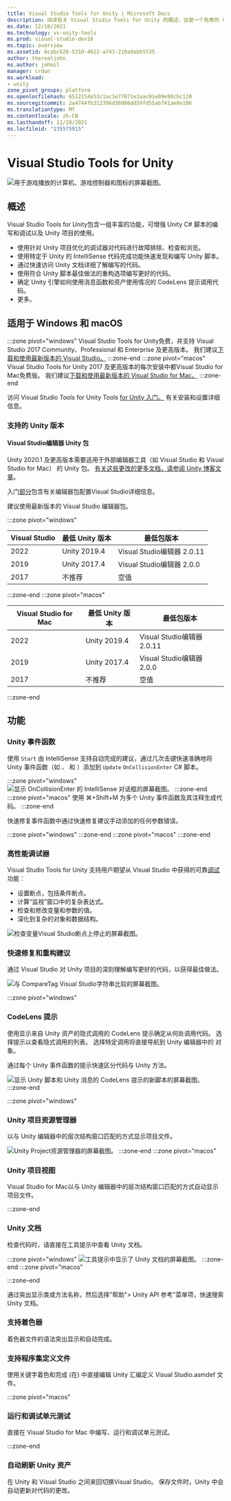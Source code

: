 ```yaml
---
title: Visual Studio Tools for Unity | Microsoft Docs
description: 阅读有关 Visual Studio Tools for Unity 的概述，这是一个免费的 Visual Studio 扩展，可帮助你使用 Unity 开发跨平台游戏和应用。
ms.date: 12/10/2021
ms.technology: vs-unity-tools
ms.prod: visual-studio-dev16
ms.topic: overview
ms.assetid: 6cabc626-5310-4622-a743-210a9abb5535
author: therealjohn
ms.author: johmil
manager: crdun
ms.workload:
- unity
zone_pivot_groups: platform
ms.openlocfilehash: 6512154e53c1ac1e77071e1aac01e09e90cbc120
ms.sourcegitcommit: 2a4744fb312396d36086dd59fd55ab741ae8e106
ms.translationtype: MT
ms.contentlocale: zh-CN
ms.lasthandoff: 12/28/2021
ms.locfileid: "135575915"
---
```

# <a name="visual-studio-tools-for-unity"></a>Visual Studio Tools for Unity
![用于游戏播放的计算机、游戏控制器和图标的屏幕截图。](../media/hero.png)

## <a name="overview"></a>概述
Visual Studio Tools for Unity包含一组丰富的功能，可增强 Unity C# 脚本的编写和调试以及 Unity 项目的使用。

* 使用针对 Unity 项目优化的调试器对代码进行故障排除、检查和浏览。
* 使用特定于 Unity 的 IntelliSense 代码完成功能快速发现和编写 Unity 脚本。
* 通过快速访问 Unity 文档详细了解编写的代码。
* 使用符合 Unity 脚本最佳做法的重构选项编写更好的代码。
* 确定 Unity 引擎如何使用消息函数和资产使用情况的 CodeLens 提示调用代码。
* 更多。 [](#features)

## <a name="available-for-windows-and-macos"></a>适用于 Windows 和 macOS
:::zone pivot="windows"
Visual Studio Tools for Unity免费，并支持 Visual Studio 2017 Community、Professional 和 Enterprise 及更高版本。 我们建议[下载和使用最新版本的 Visual Studio。](https://visualstudio.microsoft.com/downloads/)
:::zone-end
:::zone pivot="macos"
Visual Studio Tools for Unity 2017 及更高版本的每次安装中都Visual Studio for Mac免费版。 我们建议[下载和使用最新版本的 Visual Studio for Mac。](https://visualstudio.microsoft.com/downloads/)
:::zone-end

访问 Visual Studio Tools for Unity Tools [for Unity 入门。](getting-started-with-visual-studio-tools-for-unity.md) 有关安装和设置详细信息。

### <a name="supported-unity-versions"></a>支持的 Unity 版本
#### <a name="visual-studio-editor-unity-package"></a>Visual Studio编辑器 Unity 包
Unity 2020.1 及更高版本需要适用于外部编辑器工具（如 Visual Studio 和 Visual Studio for Mac） 的 Unity 包。 [有关这些更改的更多文档，请参阅 Unity 博客文章](https://unity.com/releases/2020-1/programmer-tools#verified-ide-packages-now-include-visual-studio)。

入门[部分](getting-started-with-visual-studio-tools-for-unity.md)包含有关编辑器包配置Visual Studio详细信息。

建议使用最新版本的 Visual Studio 编辑器包。

:::zone pivot="windows"

|Visual Studio  |最低 Unity 版本|最低包版本|
|---------------|---------------------|-----------------------|
|2022           |Unity 2019.4         |Visual Studio编辑器 2.0.11|
|2019           |Unity 2017.4         |Visual Studio编辑器 2.0.0|
|2017           |不推荐      |空值
:::zone-end
:::zone pivot="macos"

|Visual Studio for Mac |最低 Unity 版本|最低包版本|
|---------------|---------------------|-----------------------|
|2022           |Unity 2019.4         |Visual Studio编辑器 2.0.11|
|2019           |Unity 2017.4         |Visual Studio编辑器 2.0.0|
|2017           |不推荐      |空值
:::zone-end

## <a name="features"></a>功能
### <a name="unity-event-functions"></a>Unity 事件函数
使用 `Start` 由 IntelliSense 支持自动完成的建议，通过几次击键快速准确地将 Unity 事件函数（如 、 和 ）添加到 `Update` `OnCollisionEnter` C# 脚本。 

:::zone pivot="windows"
![显示 OnCollisionEnter 的 IntelliSense 对话框的屏幕截图。](../media/vs/intellisense-example.png)
:::zone-end
:::zone pivot="macos"
使用 ⌘+Shift+M 为多个 Unity 事件函数及其注释生成代码。
:::zone-end

快速修复事件函数中通过快速修复建议手动添加的任何参数错误。

:::zone pivot="windows"
:::zone-end
:::zone pivot="macos"
:::zone-end

### <a name="high-performance-debugger"></a>高性能调试器
Visual Studio Tools for Unity 支持用户期望从 Visual Studio 中获得的可靠[调试](using-visual-studio-tools-for-unity.md#unity-debugging)功能：

* 设置断点，包括条件断点。
* 计算“监视”窗口中的复杂表达式。
* 检查和修改变量和参数的值。
* 深化到复杂的对象和数据结构。

![检查变量Visual Studio断点上停止的屏幕截图。](../media/vs/debugging-inspecting.png)

### <a name="quick-fixes-and-refactoring-suggestions"></a>快速修复和重构建议
通过 Visual Studio 对 Unity 项目的深刻理解编写更好的代码，以获得最佳做法。

![与 CompareTag Visual Studio字符串比较的屏幕截图。](../media/vs/unity-diagnostics.png)

:::zone pivot="windows"
### <a name="codelens-hints"></a>CodeLens 提示
使用显示来自 Unity 资产的隐式调用的 CodeLens 提示确定从何处调用代码。 选择提示以查看隐式调用的列表。 选择特定调用将直接导航到 Unity 编辑器中的 对象。

通过每个 Unity 事件函数的提示快速区分代码与 Unity 方法。

 ![显示 Unity 脚本和 Unity 消息的 CodeLens 提示的新脚本的屏幕截图。](../media/vs/codelens-support.png)
:::zone-end

:::zone pivot="windows"
### <a name="unity-project-explorer"></a>Unity 项目资源管理器
以与 Unity 编辑器中的层次结构窗口匹配的方式显示项目文件。

![Unity Project资源管理器的屏幕截图。](../media/vs/unity-project-explorer.png)
:::zone-end
:::zone pivot="macos"
### <a name="unity-project-view"></a>Unity 项目视图
Visual Studio for Mac以与 Unity 编辑器中的层次结构窗口匹配的方式自动显示项目文件。

:::zone-end

### <a name="unity-documentation"></a>Unity 文档
检查代码时，请直接在工具提示中查看 Unity 文档。

:::zone pivot="windows"
![工具提示中显示了 Unity 文档的屏幕截图。](../media/vs/visual-studio-tools-unity-documentation-tooltips.png)
:::zone-end
:::zone pivot="macos"

:::zone-end

通过突出显示类或方法名称，然后选择"帮助"> Unity API 参考"菜单项，快速搜索 Unity 文档。

### <a name="support-for-shaders"></a>支持着色器
着色器文件的语法突出显示和自动完成。 

### <a name="support-for-assembly-definition-files"></a>支持程序集定义文件
使用关键字着色和完成 (在) 中直接编辑 Unity 汇编定义 Visual Studio.asmdef 文件。

:::zone pivot="macos"
### <a name="run-and-debug-unit-tests"></a>运行和调试单元测试
直接在 Visual Studio for Mac 中编写、运行和调试单元测试。

:::zone-end

### <a name="automatically-refresh-unity-assets"></a>自动刷新 Unity 资产
在 Unity 和 Visual Studio 之间来回切换Visual Studio。 保存文件时，Unity 中会自动更新对代码的更改。
